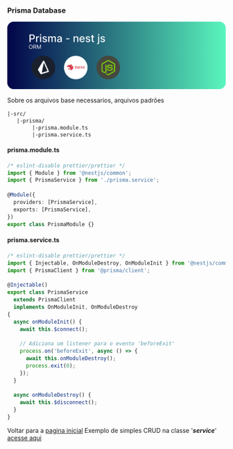 ### Prisma Database

![img](/imageReadme/imageREADME.png)

Sobre os arquivos base necessarios, arquivos padrões

```
|-src/
   |-prisma/
        |-prisma.module.ts
        |-prisma.service.ts
```

#### prisma.module.ts

```Typescript
/* eslint-disable prettier/prettier */
import { Module } from '@nestjs/common';
import { PrismaService } from './prisma.service';

@Module({
  providers: [PrismaService],
  exports: [PrismaService],
})
export class PrismaModule {}
```

#### prisma.service.ts

```Typescript
/* eslint-disable prettier/prettier */
import { Injectable, OnModuleDestroy, OnModuleInit } from '@nestjs/common';
import { PrismaClient } from '@prisma/client';

@Injectable()
export class PrismaService
  extends PrismaClient
  implements OnModuleInit, OnModuleDestroy
{
  async onModuleInit() {
    await this.$connect();

    // Adiciona um listener para o evento 'beforeExit'
    process.on('beforeExit', async () => {
      await this.onModuleDestroy();
      process.exit(0);
    });
  }

  async onModuleDestroy() {
    await this.$disconnect();
  }
}
```

Voltar para a [pagina inicial](/README.md)
Exemplo de simples CRUD na classe '**_service_**' [acesse aqui](/Passo_3/README.md)

